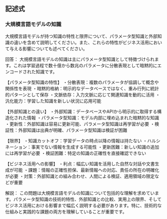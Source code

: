 ## 記述式
### 大規模言語モデルの知識
大規模言語モデルが持つ知識の特性と限界について、パラメータ型知識と外部知識の違いを含めて説明してください。また、これらの特性がビジネス活用において与える影響についても述べてください。

回答：
大規模言語モデルの知識は主にパラメータ型知識として特徴づけられます。これは学習過程で数十億から数兆のパラメータに分散表現として暗黙的にエンコードされた知識です。

【パラメータ型知識の特性】
・分散表現：複数のパラメータが協調して概念や関係性を表現
・暗黙的格納：明示的なデータベースではなく、重み行列に統計的パターンとして保存
・文脈依存：入力文脈に応じて関連知識を動的に活用
・汎化能力：学習した知識を新しい状況に応用可能

【外部知識との違い】
・外部知識：データベースやAPIから明示的に取得する構造化された情報
・パラメータ型知識：モデル内部に埋め込まれた暗黙的な知識
・更新性：外部知識は容易に更新可能、パラメータ型知識は再学習が必要
・検証性：外部知識は出典が明確、パラメータ型知識は検証が困難

【限界】
・知識カットオフ：学習データの時点以降の情報は持たない
・ハルシネーション：事実でない情報を生成する可能性
・更新困難：新しい知識の追加には再学習が必要
・検証困難：特定の知識の正確性を直接確認できない

【ビジネス活用への影響】
・利点：幅広い知識を活用した自然な対話や文書生成が可能
・課題：情報の正確性担保、最新情報への対応、責任の所在の明確化が必要
・対策：外部知識との組み合わせ、人間による検証、適用領域の限定などが重要

解説：
この問題は大規模言語モデルの知識について包括的な理解を求めています。パラメータ型知識の技術的特性、外部知識との比較、実用上の限界、そしてビジネス活用における影響まで幅広く説明する必要があります。特に、技術的な仕組みと実践的な課題の両方を理解していることが重要です。 